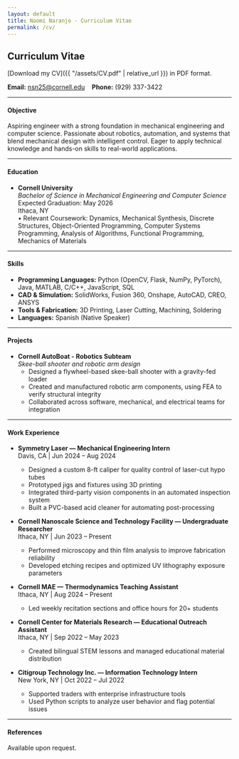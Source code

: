 ```yaml
---
layout: default
title: Naomi Naranjo - Curriculum Vitae
permalink: /cv/
---
```


## Curriculum Vitae

[Download my CV]({{ "/assets/CV.pdf" | relative_url }}) in PDF format.

**Email:** [nsn25@cornell.edu](mailto:nsn25@cornell.edu) &nbsp;&nbsp; **Phone:** (929) 337-3422

---

#### Objective
Aspiring engineer with a strong foundation in mechanical engineering and computer science. Passionate about robotics, automation, and systems that blend mechanical design with intelligent control. Eager to apply technical knowledge and hands-on skills to real-world applications.

---

#### Education
- **Cornell University**  
  *Bachelor of Science in Mechanical Engineering and Computer Science*  
  Expected Graduation: May 2026  
  Ithaca, NY  
  • Relevant Coursework: Dynamics, Mechanical Synthesis, Discrete Structures, Object-Oriented Programming, Computer Systems Programming, Analysis of Algorithms, Functional Programming, Mechanics of Materials  

---

#### Skills
- **Programming Languages:** Python (OpenCV, Flask, NumPy, PyTorch), Java, MATLAB, C/C++, JavaScript, SQL  
- **CAD & Simulation:** SolidWorks, Fusion 360, Onshape, AutoCAD, CREO, ANSYS  
- **Tools & Fabrication:** 3D Printing, Laser Cutting, Machining, Soldering  
- **Languages:** Spanish (Native Speaker)

---

#### Projects
- **Cornell AutoBoat - Robotics Subteam**  
  *Skee-ball shooter and robotic arm design*  
  - Designed a flywheel-based skee-ball shooter with a gravity-fed loader  
  - Created and manufactured robotic arm components, using FEA to verify structural integrity  
  - Collaborated across software, mechanical, and electrical teams for integration  


---

#### Work Experience
- **Symmetry Laser — Mechanical Engineering Intern**  
  Davis, CA | Jun 2024 – Aug 2024  
  - Designed a custom 8-ft caliper for quality control of laser-cut hypo tubes  
  - Prototyped jigs and fixtures using 3D printing  
  - Integrated third-party vision components in an automated inspection system  
  - Built a PVC-based acid cleaner for automating post-processing

- **Cornell Nanoscale Science and Technology Facility — Undergraduate Researcher**  
  Ithaca, NY | Jun 2023 – Present  
  - Performed microscopy and thin film analysis to improve fabrication reliability  
  - Developed etching recipes and optimized UV lithography exposure parameters  

- **Cornell MAE — Thermodynamics Teaching Assistant**  
  Ithaca, NY | Aug 2024 – Present  
  - Led weekly recitation sections and office hours for 20+ students  

- **Cornell Center for Materials Research — Educational Outreach Assistant**  
  Ithaca, NY | Sep 2022 – May 2023  
  - Created bilingual STEM lessons and managed educational material distribution  

- **Citigroup Technology Inc. — Information Technology Intern**  
  New York, NY | Oct 2022 – Jul 2022  
  - Supported traders with enterprise infrastructure tools  
  - Used Python scripts to analyze user behavior and flag potential issues  

---

#### References
Available upon request.